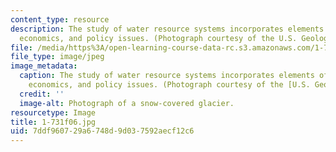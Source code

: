 ```yaml
---
content_type: resource
description: The study of water resource systems incorporates elements of hydrology,
  economics, and policy issues. (Photograph courtesy of the U.S. Geological Survey.)
file: /media/https%3A/open-learning-course-data-rc.s3.amazonaws.com/1-731-water-resource-systems-fall-2006/7ddf960729a6748d9d037592aecf12c6_1-731f06.jpg
file_type: image/jpeg
image_metadata:
  caption: The study of water resource systems incorporates elements of hydrology,
    economics, and policy issues. (Photograph courtesy of the [U.S. Geological Survey](http://www.usgs.gov/).)
  credit: ''
  image-alt: Photograph of a snow-covered glacier.
resourcetype: Image
title: 1-731f06.jpg
uid: 7ddf9607-29a6-748d-9d03-7592aecf12c6
---
```

